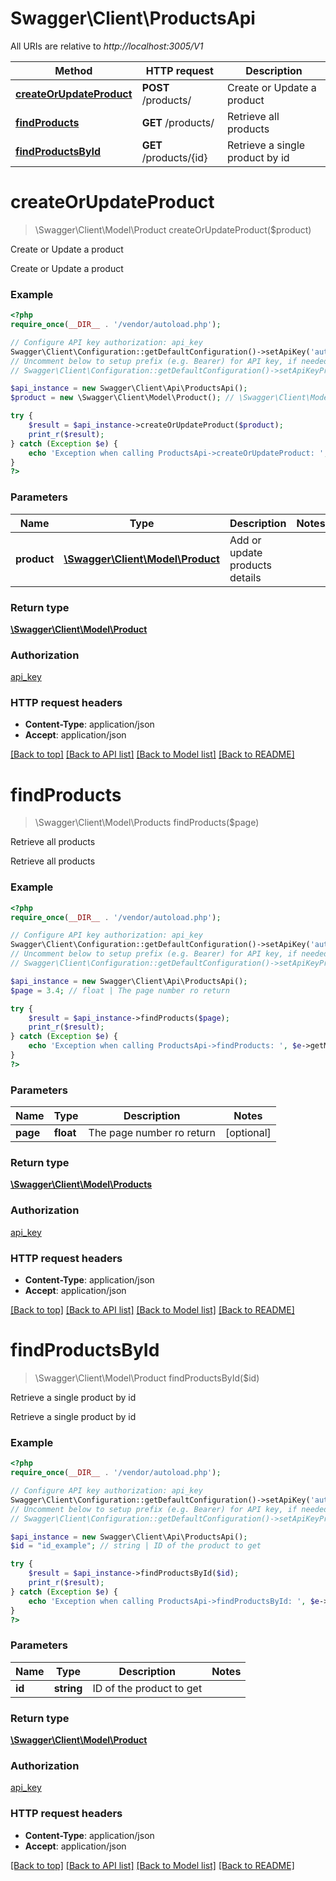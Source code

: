 # Swagger\Client\ProductsApi

All URIs are relative to *http://localhost:3005/V1*

Method | HTTP request | Description
------------- | ------------- | -------------
[**createOrUpdateProduct**](ProductsApi.md#createOrUpdateProduct) | **POST** /products/ | Create or Update a product
[**findProducts**](ProductsApi.md#findProducts) | **GET** /products/ | Retrieve all products
[**findProductsById**](ProductsApi.md#findProductsById) | **GET** /products/{id} | Retrieve a single product by id


# **createOrUpdateProduct**
> \Swagger\Client\Model\Product createOrUpdateProduct($product)

Create or Update a product

Create or Update a product

### Example
```php
<?php
require_once(__DIR__ . '/vendor/autoload.php');

// Configure API key authorization: api_key
Swagger\Client\Configuration::getDefaultConfiguration()->setApiKey('authorization', 'YOUR_API_KEY');
// Uncomment below to setup prefix (e.g. Bearer) for API key, if needed
// Swagger\Client\Configuration::getDefaultConfiguration()->setApiKeyPrefix('authorization', 'Bearer');

$api_instance = new Swagger\Client\Api\ProductsApi();
$product = new \Swagger\Client\Model\Product(); // \Swagger\Client\Model\Product | Add or update products details

try {
    $result = $api_instance->createOrUpdateProduct($product);
    print_r($result);
} catch (Exception $e) {
    echo 'Exception when calling ProductsApi->createOrUpdateProduct: ', $e->getMessage(), PHP_EOL;
}
?>
```

### Parameters

Name | Type | Description  | Notes
------------- | ------------- | ------------- | -------------
 **product** | [**\Swagger\Client\Model\Product**](../Model/\Swagger\Client\Model\Product.md)| Add or update products details |

### Return type

[**\Swagger\Client\Model\Product**](../Model/Product.md)

### Authorization

[api_key](../../README.md#api_key)

### HTTP request headers

 - **Content-Type**: application/json
 - **Accept**: application/json

[[Back to top]](#) [[Back to API list]](../../README.md#documentation-for-api-endpoints) [[Back to Model list]](../../README.md#documentation-for-models) [[Back to README]](../../README.md)

# **findProducts**
> \Swagger\Client\Model\Products findProducts($page)

Retrieve all products

Retrieve all products

### Example
```php
<?php
require_once(__DIR__ . '/vendor/autoload.php');

// Configure API key authorization: api_key
Swagger\Client\Configuration::getDefaultConfiguration()->setApiKey('authorization', 'YOUR_API_KEY');
// Uncomment below to setup prefix (e.g. Bearer) for API key, if needed
// Swagger\Client\Configuration::getDefaultConfiguration()->setApiKeyPrefix('authorization', 'Bearer');

$api_instance = new Swagger\Client\Api\ProductsApi();
$page = 3.4; // float | The page number ro return

try {
    $result = $api_instance->findProducts($page);
    print_r($result);
} catch (Exception $e) {
    echo 'Exception when calling ProductsApi->findProducts: ', $e->getMessage(), PHP_EOL;
}
?>
```

### Parameters

Name | Type | Description  | Notes
------------- | ------------- | ------------- | -------------
 **page** | **float**| The page number ro return | [optional]

### Return type

[**\Swagger\Client\Model\Products**](../Model/Products.md)

### Authorization

[api_key](../../README.md#api_key)

### HTTP request headers

 - **Content-Type**: application/json
 - **Accept**: application/json

[[Back to top]](#) [[Back to API list]](../../README.md#documentation-for-api-endpoints) [[Back to Model list]](../../README.md#documentation-for-models) [[Back to README]](../../README.md)

# **findProductsById**
> \Swagger\Client\Model\Product findProductsById($id)

Retrieve a single product by id

Retrieve a single product by id

### Example
```php
<?php
require_once(__DIR__ . '/vendor/autoload.php');

// Configure API key authorization: api_key
Swagger\Client\Configuration::getDefaultConfiguration()->setApiKey('authorization', 'YOUR_API_KEY');
// Uncomment below to setup prefix (e.g. Bearer) for API key, if needed
// Swagger\Client\Configuration::getDefaultConfiguration()->setApiKeyPrefix('authorization', 'Bearer');

$api_instance = new Swagger\Client\Api\ProductsApi();
$id = "id_example"; // string | ID of the product to get

try {
    $result = $api_instance->findProductsById($id);
    print_r($result);
} catch (Exception $e) {
    echo 'Exception when calling ProductsApi->findProductsById: ', $e->getMessage(), PHP_EOL;
}
?>
```

### Parameters

Name | Type | Description  | Notes
------------- | ------------- | ------------- | -------------
 **id** | **string**| ID of the product to get |

### Return type

[**\Swagger\Client\Model\Product**](../Model/Product.md)

### Authorization

[api_key](../../README.md#api_key)

### HTTP request headers

 - **Content-Type**: application/json
 - **Accept**: application/json

[[Back to top]](#) [[Back to API list]](../../README.md#documentation-for-api-endpoints) [[Back to Model list]](../../README.md#documentation-for-models) [[Back to README]](../../README.md)

